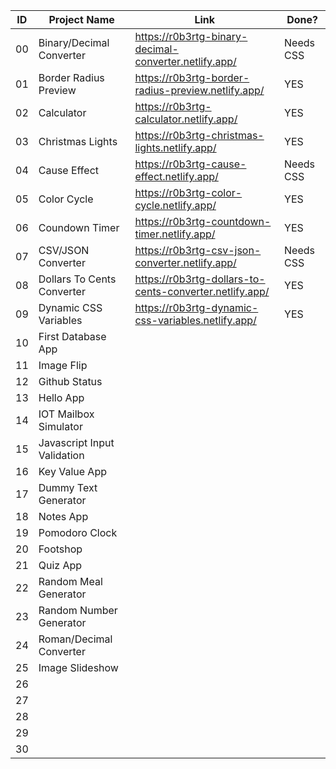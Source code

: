 |ID|Project Name|Link|Done?|
|--|------------|----|----|
|00|Binary/Decimal Converter|https://r0b3rtg-binary-decimal-converter.netlify.app/|Needs CSS|
|01|Border Radius Preview|https://r0b3rtg-border-radius-preview.netlify.app/|YES|
|02|Calculator|https://r0b3rtg-calculator.netlify.app/|YES|
|03|Christmas Lights|https://r0b3rtg-christmas-lights.netlify.app/|YES|
|04|Cause Effect|https://r0b3rtg-cause-effect.netlify.app/|Needs CSS|
|05|Color Cycle|https://r0b3rtg-color-cycle.netlify.app/|YES|
|06|Coundown Timer|https://r0b3rtg-countdown-timer.netlify.app/|YES|
|07|CSV/JSON Converter|https://r0b3rtg-csv-json-converter.netlify.app/|Needs CSS|
|08|Dollars To Cents Converter|https://r0b3rtg-dollars-to-cents-converter.netlify.app/|YES|
|09|Dynamic CSS Variables|https://r0b3rtg-dynamic-css-variables.netlify.app/|YES|
|10|First Database App|||
|11|Image Flip|||
|12|Github Status|||
|13|Hello App|||
|14|IOT Mailbox Simulator|||
|15|Javascript Input Validation|||
|16|Key Value App|||
|17|Dummy Text Generator|||
|18|Notes App|||
|19|Pomodoro Clock|||
|20|Footshop|||
|21|Quiz App|||
|22|Random Meal Generator|||
|23|Random Number Generator|||
|24|Roman/Decimal Converter|||
|25|Image Slideshow|||
|26||||
|27||||
|28||||
|29||||
|30||||
